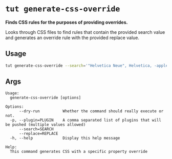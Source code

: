 # `tut generate-css-override`

**Finds CSS rules for the purposes of providing overrides.**

Looks through CSS files to find rules that contain the provided search value and generates an override rule with the provided replace value.

## Usage

```bash
tut generate-css-override --search='"Helvetica Neue", Helvetica, -apple-system, BlinkMacSystemFont, Roboto, Arial, sans-serif' --replace="font-family: inherit;"
```

## Args

```
Usage:
  generate-css-override [options]

Options:
      --dry-run          Whether the command should really execute or not.
  -p, --plugin=PLUGIN    A comma separated list of plugins that will be pushed (multiple values allowed)
      --search=SEARCH    
      --replace=REPLACE  
  -h, --help             Display this help message

Help:
  This command generates CSS with a specific property override
```
